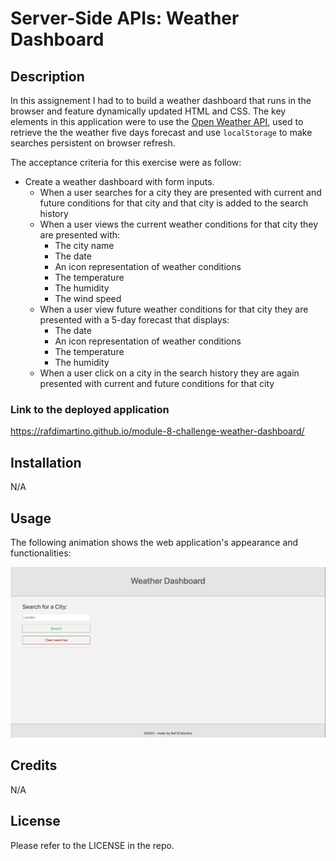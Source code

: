 # Server-Side APIs: Weather Dashboard

## Description

In this assignement I had to to build a weather dashboard that runs in the browser and feature dynamically updated HTML and CSS.
The key elements in this application were to use the [Open Weather API](https://openweathermap.org/), used to retrieve the the weather five days forecast and use `localStorage` to make searches persistent on browser refresh.

The acceptance criteria for this exercise were as follow:

* Create a weather dashboard with form inputs.
  * When a user searches for a city they are presented with current and future conditions for that city and that city is added to the search history
  * When a user views the current weather conditions for that city they are presented with:
    * The city name
    * The date
    * An icon representation of weather conditions
    * The temperature
    * The humidity
    * The wind speed
  * When a user view future weather conditions for that city they are presented with a 5-day forecast that displays:
    * The date
    * An icon representation of weather conditions
    * The temperature
    * The humidity
  * When a user click on a city in the search history they are again presented with current and future conditions for that city

### Link to the deployed application 
https://rafdimartino.github.io/module-8-challenge-weather-dashboard/

## Installation
N/A

## Usage

The following animation shows the web application's appearance and functionalities:

![The weather app includes a search option, a list of cities, and a five-day forecast and current weather conditions for London.](./assets/images/application-screenshot.gif)

## Credits
N/A

## License
Please refer to the LICENSE in the repo.
